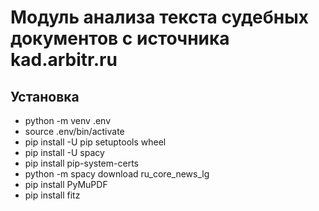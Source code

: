 # Модуль анализа текста судебных документов с источника kad.arbitr.ru
## Установка
- python -m venv .env
- source .env/bin/activate
- pip install -U pip setuptools wheel
- pip install -U spacy
- pip install pip-system-certs
- python -m spacy download ru_core_news_lg
- pip install PyMuPDF
- pip install fitz